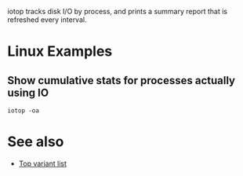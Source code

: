 iotop tracks disk I/O by process, and prints a summary report that is refreshed every interval.

# Linux Examples

## Show cumulative stats for processes actually using IO

`iotop -oa`

# See also

- [Top variant list](top-variant-list)
